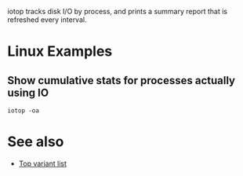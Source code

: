 iotop tracks disk I/O by process, and prints a summary report that is refreshed every interval.

# Linux Examples

## Show cumulative stats for processes actually using IO

`iotop -oa`

# See also

- [Top variant list](top-variant-list)
